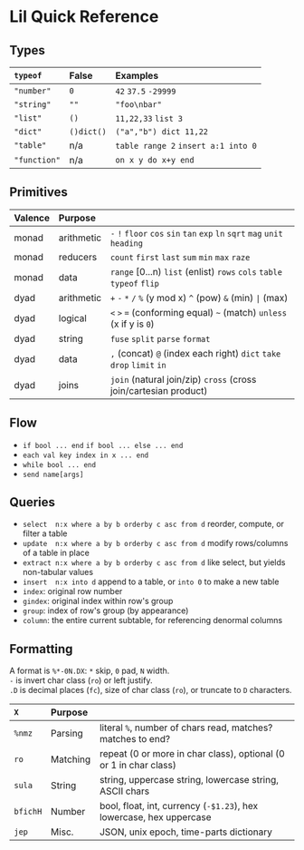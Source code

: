 Lil Quick Reference
===================
Types
-----
| `typeof`     | False      | Examples                            |
| :----------- | :--------- | :---------------------------------- |
| `"number"`   | `0`        | `42` `37.5` `-29999`                |
| `"string"`   | `""`       | `"foo\nbar"`                        |
| `"list"`     | `()`       | `11,22,33` `list 3`                 |
| `"dict"`     | `()dict()` | `("a","b") dict 11,22`              |
| `"table"`    | n/a        | `table range 2` `insert a:1 into 0` |
| `"function"` | n/a        | `on x y do x+y end`                 |

Primitives
----------
| Valence | Purpose    |                                                                             |
| :------ | :--------- | :-------------------------------------------------------------------------- |
| monad   | arithmetic | `-` `!` `floor` `cos` `sin` `tan` `exp` `ln` `sqrt` `mag` `unit` `heading`  |
| monad   | reducers   | `count` `first` `last` `sum` `min` `max` `raze`                             |
| monad   | data       | `range` [0...n) `list` (enlist) `rows` `cols` `table` `typeof` `flip`       |
| dyad    | arithmetic | `+` `-` `*` `/` `%` (y mod x) `^` (pow) `&` (min) <code>\|</code> (max)     |
| dyad    | logical    | `<` `>` `=` (conforming equal) `~` (match) `unless` (x if y is `0`)         |
| dyad    | string     | `fuse` `split` `parse` `format`                                             |
| dyad    | data       | `,` (concat) `@` (index each right) `dict` `take` `drop` `limit` `in`       |
| dyad    | joins      | `join` (natural join/zip) `cross` (cross join/cartesian product)            |

Flow
----
- `if bool ... end` `if bool ... else ... end`
- `each val key index in x ... end`
- `while bool ... end`
- `send name[args]`

Queries
-------
- `select  n:x where a by b orderby c asc from d` reorder, compute, or filter a table
- `update  n:x where a by b orderby c asc from d` modify rows/columns of a table in place
- `extract n:x where a by b orderby c asc from d` like select, but yields non-tabular values
- `insert  n:x into d` append to a table, or `into 0` to make a new table
- `index`: original row number
- `gindex`: original index within row's group
- `group`: index of row's group (by appearance)
- `column`: the entire current subtable, for referencing denormal columns

Formatting
----------
A format is `%*-0N.DX`: `*` skip, `0` pad, `N` width.<br/>
`-` is invert char class (`ro`) or left justify.<br/>
`.D` is decimal places (`fc`), size of char class (`ro`), or truncate to `D` characters.

| `X`      | Purpose  |                                                                      |
| :------- | :------- | :------------------------------------------------------------------- |
| `%nmz`   | Parsing  | literal `%`, number of chars read, matches? matches to end?          |
| `ro`     | Matching | repeat (0 or more in char class), optional (0 or 1 in char class)    |
| `sula`   | String   | string, uppercase string, lowercase string, ASCII chars              |
| `bfichH` | Number   | bool, float, int, currency (`-$1.23`), hex lowercase, hex uppercase  |
| `jep`    | Misc.    | JSON, unix epoch, time-parts dictionary                              |
